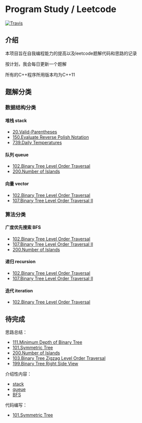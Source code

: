 # Program Study / Leetcode
[![Travis](https://img.shields.io/badge/language-C++-green.svg)]() 

## 介绍
本项目旨在自我编程能力的提高以及leetcode题解代码和思路的记录

按计划，我会每日更新一个题解

所有的C++程序所用版本均为C++11

## 题解分类

### 数据结构分类

#### 堆栈 stack

- [20.Valid-Parentheses](./ProblemsSolved/20.Valid-Parentheses.md)
- [150.Evaluate Reverse Polish Notation](./ProblemsSolved/150.Evaluate-Reverse-Polish-Notation.md)
- [739.Daily Temperatures](./ProblemsSolved/739.Daily-Temperatures.md)

#### 队列 queue
- [102.Binary Tree Level Order Traversal](./ProblemsSolved/102.Binary-Tree-Order-Traversal.md)
- [200.Number of Islands](./ProblemsSolved/200.Number-of-Islands.md)

#### 向量 vector
- [102.Binary Tree Level Order Traversal](./ProblemsSolved/102.Binary-Tree-Order-Traversal.md)
- [107.Binary Tree Level Order Traversal II](./ProblemsSolved/107.Binary-Tree-Level-Order-Traversal-II.md)


### 算法分类

#### 广度优先搜索 BFS
- [102.Binary Tree Level Order Traversal](./ProblemsSolved/102.Binary-Tree-Order-Traversal.md)
- [107.Binary Tree Level Order Traversal II](./ProblemsSolved/107.Binary-Tree-Level-Order-Traversal-II.md)
- [200.Number of Islands](./ProblemsSolved/200.Number-of-Islands.md)

#### 递归 recursion
- [102.Binary Tree Level Order Traversal](./ProblemsSolved/102.Binary-Tree-Order-Traversal.md)
- [107.Binary Tree Level Order Traversal II](./ProblemsSolved/107.Binary-Tree-Level-Order-Traversal-II.md)


#### 迭代 iteration
- [102.Binary Tree Level Order Traversal](./ProblemsSolved/102.Binary-Tree-Order-Traversal.md)

## 待完成
思路总结：
- [111.Minimum Depth of Binary Tree](./ProblemsSolved/111.Minimum-Depth-of-Binary-Tree.md)
- [101.Symmetric Tree](./ProblemsSolved/101.Symmetric-Tree.md)
- [200.Number of Islands](./ProblemsSolved/200.Number-of-Islands.md)
- [103.Binary Tree Zigzag Level Order Traversal](./ProblemsSolved/103.Binary-Tree-Zigzag-Level-Order-Traversal.md)
- [199.Binary Tree Right Side View](./ProblemsSolved/199.Binary-Tree-Right-Side-View.md)

介绍性内容：
- [stack](./Data-Structure/stack.md)
- [queue](./Data-Structure/queue.md)
- [BFS](./Algorithm/BFS.md)


代码编写：

- [101.Symmetric Tree](./leetCode/101.Symmetric%20Tree.hpp)


